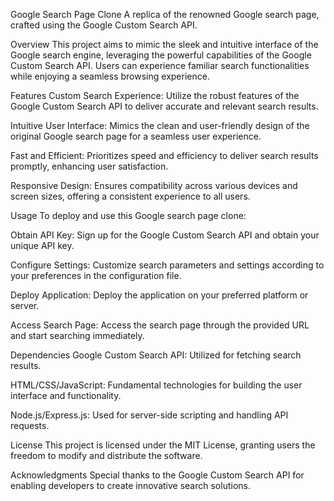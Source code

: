 Google Search Page Clone
A replica of the renowned Google search page, crafted using the Google Custom Search API.

Overview
This project aims to mimic the sleek and intuitive interface of the Google search engine, leveraging the powerful capabilities of the Google Custom Search API. Users can experience familiar search functionalities while enjoying a seamless browsing experience.

Features
Custom Search Experience: Utilize the robust features of the Google Custom Search API to deliver accurate and relevant search results.

Intuitive User Interface: Mimics the clean and user-friendly design of the original Google search page for a seamless user experience.

Fast and Efficient: Prioritizes speed and efficiency to deliver search results promptly, enhancing user satisfaction.

Responsive Design: Ensures compatibility across various devices and screen sizes, offering a consistent experience to all users.

Usage
To deploy and use this Google search page clone:

Obtain API Key: Sign up for the Google Custom Search API and obtain your unique API key.

Configure Settings: Customize search parameters and settings according to your preferences in the configuration file.

Deploy Application: Deploy the application on your preferred platform or server.

Access Search Page: Access the search page through the provided URL and start searching immediately.

Dependencies
Google Custom Search API: Utilized for fetching search results.

HTML/CSS/JavaScript: Fundamental technologies for building the user interface and functionality.

Node.js/Express.js: Used for server-side scripting and handling API requests.

License
This project is licensed under the MIT License, granting users the freedom to modify and distribute the software.

Acknowledgments
Special thanks to the Google Custom Search API for enabling developers to create innovative search solutions.

